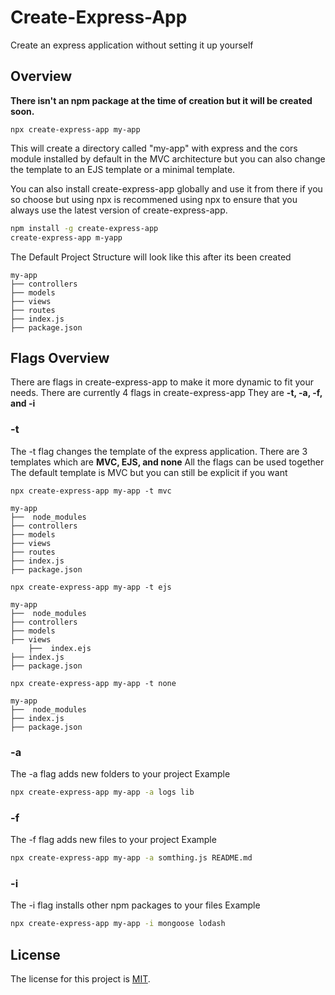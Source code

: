 # Create-Express-App
Create an express application without setting it up yourself

## Overview 
**There isn't an npm package at the time of creation but it will be created soon.**
```
npx create-express-app my-app
```
This will create a directory called "my-app" with express and the cors module installed by default in the MVC architecture but you can also change the template to an EJS template or a minimal template.

You can also install create-express-app globally and use it from there if you so choose but using npx is recommened using npx to ensure that you always use the latest version of create-express-app.
```bash
npm install -g create-express-app
create-express-app m-yapp
```

The Default Project Structure will look like this after its been created 
```
my-app
├── controllers
├── models
├── views
├── routes
├── index.js
├── package.json
```

## Flags Overview
There are flags in create-express-app to make it more dynamic to fit your needs.
There are currently 4 flags in create-express-app
They are **-t, -a, -f, and -i**

### -t
The -t flag changes the template of the express application. 
There are 3 templates which are **MVC, EJS, and none**
All the flags can be used together
The default template is MVC but you can still be explicit if you want 
```
npx create-express-app my-app -t mvc

my-app
├──  node_modules
├── controllers
├── models
├── views
├── routes
├── index.js
├── package.json
```

```
npx create-express-app my-app -t ejs

my-app
├──  node_modules
├── controllers
├── models
├── views
    ├──  index.ejs
├── index.js
├── package.json
```

```
npx create-express-app my-app -t none

my-app
├──  node_modules
├── index.js
├── package.json
```


### -a 
The -a flag adds new folders to your project 
Example
```bash
npx create-express-app my-app -a logs lib
```

### -f
The -f flag adds new files to your project 
Example
```bash
npx create-express-app my-app -a somthing.js README.md
```

### -i 
The -i flag installs other npm packages to your files 
Example
```bash
npx create-express-app my-app -i mongoose lodash
```

## License 
The license for this project is [MIT](https://opensource.org/licenses/MIT).